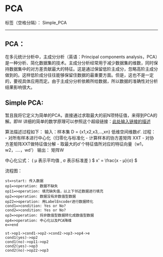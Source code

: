 ﻿PCA
===

标签（空格分隔）： Simple_PCA 

---

PCA：
----

在多元统计分析中，主成分分析（英语：Principal components analysis，PCA）是一种分析、简化数据集的技术。主成分分析经常用于减少数据集的维数，同时保持数据集中的对方差贡献最大的特征。这是通过保留低阶主成分，忽略高阶主成分做到的。这样低阶成分往往能够保留住数据的最重要方面。但是，这也不是一定的，要视具体应用而定。由于主成分分析依赖所给数据，所以数据的准确性对分析结果影响很大。

Simple PCA:
-----------

 暂且我将它定义为简单的PCA，直接通过求取最大的前N项特征值，来得到PCA的解。即W
 详细的简单的数学原理可以参照这个超级链接：[此处输入链接的描述][1]

算法描述过程如下：
输入：样本集 D = {x1,x2,x3,...,xn}
      低维空间维数d'.
过程：
    - 对所有样本进行中心化（归零化与标准化
    - 计算样本的协方差矩阵 XXT 
    - 对协方差矩阵XXT做特征值分解 
    - 取最大的d'个特征值所对应的特征向量（w1，w2，....，wd'）
输出：  矩阵W

中心化公式： ( μ 表示平均值 , σ 表示标准差 )
$ x' = \frac{x - μ}{σ} $

流程图：
```flow
st=>start: 传入数据
op1=>operation: 数据不缺失
op11=>operation: 填充缺失值，以上下邻近数据进行填充
op2=>operation: 数据没有非数值型数据
op22=>operation: 用LabelEncoder进行数据转化
cond1=>condition: Yes or No?
cond2=>condition: Yes or No?
op3=>operation: 将非数值型数据转化成数值型数据
op4=>operation: 中心化以及PCA降维
e=>end

st->op1->cond1->op2->cond2->op3->op4->e
cond1(yes)->op2
cond1(no)->op11->op2
cond2(yes)->op3
cond2(no)->op22->op3
```

  [1]: http://www.360doc.com/content/13/1124/02/9482_331688889.shtml
